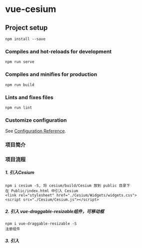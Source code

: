 # vue-cesium

## Project setup
```
npm install --save
```

### Compiles and hot-reloads for development
```
npm run serve
```

### Compiles and minifies for production
```
npm run build
```

### Lints and fixes files
```
npm run lint
```

### Customize configuration
See [Configuration Reference](https://cli.vuejs.org/config/).



### 项目简介

### 项目流程

##### 1. 引入Cesium 
    npm i cesium -S, 将 cesium/build/Cesium 放到 public 目录下
    在 Public/index.html 中引入 Cesium
    <link rel="stylesheet" href="./Cesium/Widgets/widgets.css">
    <script src="./Cesium/Cesium.js"></script>

##### 2. 引入 vue-draggable-resizable组件，可移动框
    npm i vue-draggable-resizable -S
    注册组件
##### 3. 引入
